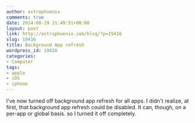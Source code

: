 ```yaml
---
author: astrophoenix
comments: true
date: 2014-08-29 21:49:51+00:00
layout: post
link: http://astrophoenix.com/blog/?p=19416
slug: 19416
title: Background App refresh
wordpress_id: 19416
categories:
- Computer
tags:
- apple
- iOS
- iphone
---
```


I've now turned off background app refresh for all apps. I didn't realize, at first, that background app refresh could be disabled. It can, though, on a per-app or global basis. so I turned it off completely.
